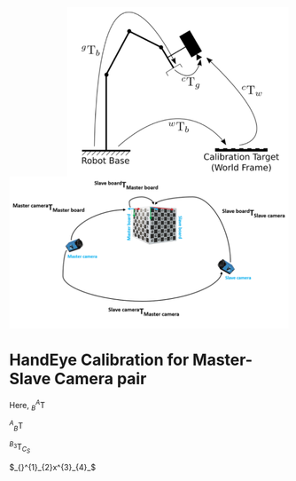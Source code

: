 <p align="right">
<img align="center" src="Images/hande.png" width="400"> 
<img align="center" src="Images/nonOverlapping.png" width="550">
</p>


# HandEye Calibration for Master-Slave Camera pair
 Here,
 $_{B}^{A}\textrm{T}$

  $_{}^{A}_{B}\textrm{T}$
 
 $_{}^{B_3}\textrm{T}^{}_{C_S}$

 $_{}^{1}_{2}x^{3}_{4}_$



